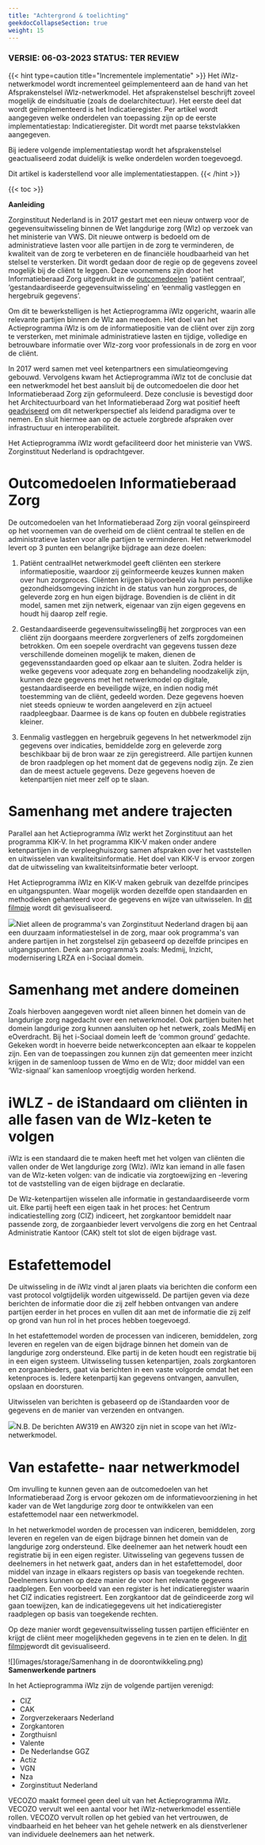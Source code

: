 ```yaml
---
title: "Achtergrond & toelichting"
geekdocCollapseSection: true
weight: 15
---
```


### VERSIE: 06-03-2023 STATUS: TER REVIEW

{{< hint type=caution title="Incrementele implementatie" >}}
Het iWlz-netwerkmodel wordt incrementeel geïmplementeerd aan de hand van het Afsprakenstelsel iWlz-netwerkmodel. Het afsprakenstelsel beschrijft zoveel mogelijk de eindsituatie (zoals de doelarchitectuur). Het eerste deel dat wordt geïmplementeerd is het Indicatieregister. Per artikel wordt aangegeven welke onderdelen van toepassing zijn op de eerste implementatiestap: Indicatieregister. Dit wordt met paarse tekstvlakken aangegeven.

Bij iedere volgende implementatiestap wordt het afsprakenstelsel geactualiseerd zodat duidelijk is welke onderdelen worden toegevoegd.

Dit artikel is kaderstellend voor alle implementatiestappen.
{{< /hint >}}

{{< toc >}}

**Aanleiding**

Zorginstituut Nederland is in 2017 gestart met een nieuw ontwerp voor de gegevensuitwisseling binnen de Wet langdurige zorg (Wlz) op verzoek van het ministerie van VWS. Dit nieuwe ontwerp is bedoeld om de administratieve lasten voor alle partijen in de zorg te verminderen, de kwaliteit van de zorg te verbeteren en de financiële houdbaarheid van het stelsel te versterken. Dit wordt gedaan door de regie op de gegevens zoveel mogelijk bij de cliënt te leggen. Deze voornemens zijn door het Informatieberaad Zorg uitgedrukt in de [outcomedoelen](https://www.informatieberaadzorg.nl/over-het-informatieberaad/outcomedoelen-en-targets) ‘patiënt centraal’, ‘gestandaardiseerde gegevensuitwisseling' en ‘eenmalig vastleggen en hergebruik gegevens’.

Om dit te bewerkstelligen is het Actieprogramma iWlz opgericht, waarin alle relevante partijen binnen de Wlz aan meedoen. Het doel van het Actieprogramma iWlz is om de informatiepositie van de cliënt over zijn zorg te versterken, met minimale administratieve lasten en tijdige, volledige en betrouwbare informatie over Wlz-zorg voor professionals in de zorg en voor de cliënt.

In 2017 werd samen met veel ketenpartners een simulatieomgeving gebouwd. Vervolgens kwam het Actieprogramma iWlz tot de conclusie dat een netwerkmodel het best aansluit bij de outcomedoelen die door het Informatieberaad Zorg zijn geformuleerd. Deze conclusie is bevestigd door het Architectuurboard van het Informatieberaad Zorg wat positief heeft [geadviseerd](https://www.informatieberaadzorg.nl/publicaties/vergaderstukken/2021/04/19/oplegnotitie-bestuurlijke-samenvatting-doelarchitectuur) om dit netwerkperspectief als leidend paradigma over te nemen. En sluit hiermee aan op de actuele zorgbrede afspraken over infrastructuur en interoperabiliteit.

Het Actieprogramma iWlz wordt gefaciliteerd door het ministerie van VWS. Zorginstituut Nederland is opdrachtgever.

# Outcomedoelen Informatieberaad Zorg

De outcomedoelen van het Informatieberaad Zorg zijn vooral geïnspireerd op het voornemen van de overheid om de cliënt centraal te stellen en de administratieve lasten voor alle partijen te verminderen. Het netwerkmodel levert op 3 punten een belangrijke bijdrage aan deze doelen:

1. Patiënt centraalHet netwerkmodel geeft cliënten een sterkere informatiepositie, waardoor zij geïnformeerde keuzes kunnen maken over hun zorgproces. Cliënten krijgen bijvoorbeeld via hun persoonlijke gezondheidsomgeving inzicht in de status van hun zorgproces, de geleverde zorg en hun eigen bijdrage. Bovendien is de cliënt in dit model, samen met zijn netwerk, eigenaar van zijn eigen gegevens en houdt hij daarop zelf regie.

2. Gestandaardiseerde gegevensuitwisselingBij het zorgproces van een cliënt zijn doorgaans meerdere zorgverleners of zelfs zorgdomeinen betrokken. Om een soepele overdracht van gegevens tussen deze verschillende domeinen mogelijk te maken, dienen de gegevensstandaarden goed op elkaar aan te sluiten. Zodra helder is welke gegevens voor adequate zorg en behandeling noodzakelijk zijn, kunnen deze gegevens met het netwerkmodel op digitale, gestandaardiseerde en beveiligde wijze, en indien nodig mét toestemming van de cliënt, gedeeld worden. Deze gegevens hoeven niet steeds opnieuw te worden aangeleverd en zijn actueel raadpleegbaar. Daarmee is de kans op fouten en dubbele registraties kleiner.

3. Eenmalig vastleggen en hergebruik gegevens In het netwerkmodel zijn gegevens over indicaties, bemiddelde zorg en geleverde zorg beschikbaar bij de bron waar ze zijn geregistreerd. Alle partijen kunnen de bron raadplegen op het moment dat de gegevens nodig zijn. Ze zien dan de meest actuele gegevens. Deze gegevens hoeven de ketenpartijen niet meer zelf op te slaan.

# Samenhang met andere trajecten

Parallel aan het Actieprogramma iWlz werkt het Zorginstituut aan het programma KIK-V. In het programma KIK-V maken onder andere ketenpartijen in de verpleeghuiszorg samen afspraken over het vaststellen en uitwisselen van kwaliteitsinformatie. Het doel van KIK-V is ervoor zorgen dat de uitwisseling van kwaliteitsinformatie beter verloopt.

Het Actieprogramma iWlz en KIK-V maken gebruik van dezelfde principes en uitgangspunten. Waar mogelijk worden dezelfde open standaarden en methodieken gehanteerd voor de gegevens en wijze van uitwisselen. In [dit filmpje](https://infoizo.nl/netwerkperspectief) wordt dit gevisualiseerd.

![](images/storage/Netwerkperspectief.png)Niet alleen de programma's van Zorginstituut Nederland dragen bij aan een duurzaam informatiestelsel in de zorg, maar ook programma's van andere partijen in het zorgstelsel zijn gebaseerd op dezelfde principes en uitgangspunten. Denk aan programma’s zoals: Medmij, Inzicht, modernisering LRZA en i-Sociaal domein.

# Samenhang met andere domeinen

Zoals hierboven aangegeven wordt niet alleen binnen het domein van de langdurige zorg nagedacht over een netwerkmodel. Ook partijen buiten het domein langdurige zorg kunnen aansluiten op het netwerk, zoals MedMij en eOverdracht. Bij het i-Sociaal domein leeft de ‘common ground’ gedachte. Gekeken wordt in hoeverre beide netwerkconcepten aan elkaar te koppelen zijn. Een van de toepassingen zou kunnen zijn dat gemeenten meer inzicht krijgen in de samenloop tussen de Wmo en de Wlz; door middel van een ‘Wlz-signaal’ kan samenloop vroegtijdig worden herkend.

# iWLZ - de iStandaard om cliënten in alle fasen van de Wlz-keten te volgen

iWlz is een standaard die te maken heeft met het volgen van cliënten die vallen onder de Wet langdurige zorg (Wlz). iWlz kan iemand in alle fasen van de Wlz-keten volgen: van de indicatie via zorgtoewijzing en -levering tot de vaststelling van de eigen bijdrage en declaratie.

De Wlz-ketenpartijen wisselen alle informatie in gestandaardiseerde vorm uit. Elke partij heeft een eigen taak in het proces: het Centrum indicatiestelling zorg (CIZ) indiceert, het zorgkantoor bemiddelt naar passende zorg, de zorgaanbieder levert vervolgens die zorg en het Centraal Administratie Kantoor (CAK) stelt tot slot de eigen bijdrage vast.

# Estafettemodel

De uitwisseling in de iWlz vindt al jaren plaats via berichten die conform een vast protocol volgtijdelijk worden uitgewisseld. De partijen geven via deze berichten de informatie door die zij zelf hebben ontvangen van andere partijen eerder in het proces en vullen dit aan met de informatie die zij zelf op grond van hun rol in het proces hebben toegevoegd.

In het estafettemodel worden de processen van indiceren, bemiddelen, zorg leveren en regelen van de eigen bijdrage binnen het domein van de langdurige zorg ondersteund. Elke partij in de keten houdt een registratie bij in een eigen systeem. Uitwisseling tussen ketenpartijen, zoals zorgkantoren en zorgaanbieders, gaat via berichten in een vaste volgorde omdat het een ketenproces is. Iedere ketenpartij kan gegevens ontvangen, aanvullen, opslaan en doorsturen.

Uitwisselen van berichten is gebaseerd op de iStandaarden voor de gegevens en de manier van verzenden en ontvangen.

![](images/storage/Overzicht_berichtenverkeer_huidige_iStandaarden_iWlz.png)N.B. De berichten AW319 en AW320 zijn niet in scope van het iWlz-netwerkmodel.

# Van estafette- naar netwerkmodel

Om invulling te kunnen geven aan de outcomedoelen van het Informatieberaad Zorg is ervoor gekozen om de informatievoorziening in het kader van de Wet langdurige zorg door te ontwikkelen van een estafettemodel naar een netwerkmodel.

In het netwerkmodel worden de processen van indiceren, bemiddelen, zorg leveren en regelen van de eigen bijdrage binnen het domein van de langdurige zorg ondersteund. Elke deelnemer aan het netwerk houdt een registratie bij in een eigen register. Uitwisseling van gegevens tussen de deelnemers in het netwerk gaat, anders dan in het estafettemodel, door middel van inzage in elkaars registers op basis van toegekende rechten. Deelnemers kunnen op deze manier de voor hen relevante gegevens raadplegen. Een voorbeeld van een register is het indicatieregister waarin het CIZ indicaties registreert. Een zorgkantoor dat de geïndiceerde zorg wil gaan toewijzen, kan de indicatiegegevens uit het indicatieregister raadplegen op basis van toegekende rechten.

Op deze manier wordt gegevensuitwisseling tussen partijen efficiënter en krijgt de cliënt meer mogelijkheden gegevens in te zien en te delen. In [dit filmpje](https://www.istandaarden.nl/iwlz/actieprogramma/filmpje-hoe-werkt-het-netwerkmodel)wordt dit gevisualiseerd.

![](images/storage/Samenhang in de doorontwikkeling.png) **Samenwerkende partners**

In het Actieprogramma iWlz zijn de volgende partijen verenigd:
- CIZ
- CAK
- Zorgverzekeraars Nederland
- Zorgkantoren
- Zorgthuisnl
- Valente
- De Nederlandse GGZ
- Actiz
- VGN
- Nza
- Zorginstituut Nederland

VECOZO maakt formeel geen deel uit van het Actieprogramma iWlz. VECOZO vervult wel een aantal voor het iWlz-netwerkmodel essentiële rollen. VECOZO vervult rollen op het gebied van het vertrouwen, de vindbaarheid en het beheer van het gehele netwerk en als dienstverlener van individuele deelnemers aan het netwerk.

